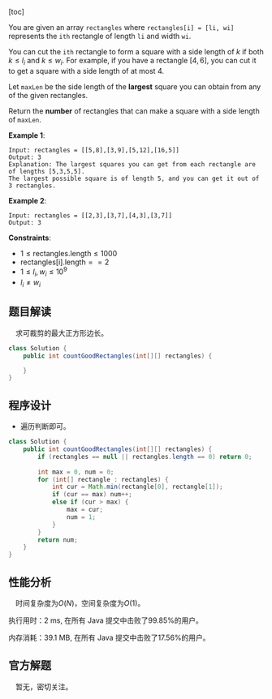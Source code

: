 [toc]

You are given an array `rectangles` where `rectangles[i] = [li, wi]` represents the `ith` rectangle of length `li` and width `wi`.

You can cut the `ith` rectangle to form a square with a side length of $k$ if both $k \le l_i$ and $k \le w_i$. For example, if you have a rectangle $[4,6]$, you can cut it to get a square with a side length of at most $4$.

Let `maxLen` be the side length of the **largest** square you can obtain from any of the given rectangles.

Return the **number** of rectangles that can make a square with a side length of `maxLen`.

 

**Example 1**:

```
Input: rectangles = [[5,8],[3,9],[5,12],[16,5]]
Output: 3
Explanation: The largest squares you can get from each rectangle are of lengths [5,3,5,5].
The largest possible square is of length 5, and you can get it out of 3 rectangles.
```

**Example 2**:

```
Input: rectangles = [[2,3],[3,7],[4,3],[3,7]]
Output: 3
```



**Constraints**:

* $1 \le \text{rectangles.length} \le 1000$
* $\text{rectangles[i].length} == 2$
* $1 \le l_i, w_i \le 10^9$
* $l_i \ne w_i$



## 题目解读

&emsp;求可裁剪的最大正方形边长。

```java
class Solution {
    public int countGoodRectangles(int[][] rectangles) {

    }
}
```

## 程序设计

* 遍历判断即可。

```java
class Solution {
    public int countGoodRectangles(int[][] rectangles) {
        if (rectangles == null || rectangles.length == 0) return 0;
        
        int max = 0, num = 0;
        for (int[] rectangle : rectangles) {
            int cur = Math.min(rectangle[0], rectangle[1]);
            if (cur == max) num++;
            else if (cur > max) {
                max = cur;
                num = 1;
            }
        }
        return num;
    }
}
```

## 性能分析

&emsp;时间复杂度为$O(N)$，空间复杂度为$O(1)$。

执行用时：2 ms, 在所有 Java 提交中击败了99.85%的用户。

内存消耗：39.1 MB, 在所有 Java 提交中击败了17.56%的用户。

## 官方解题

&emsp;暂无，密切关注。
